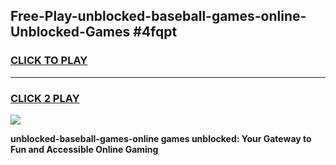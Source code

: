 
## Free-Play-unblocked-baseball-games-online-Unblocked-Games #4fqpt
<h3>
<a href="https://news.freeplayer.one?title=unblocked-baseball-games-online&ref=8M">CLICK TO PLAY</a></h3>
<hr>

<h3>
<a href="https://news.freeplayer.one?title=unblocked-baseball-games-online&ref=8M">CLICK 2 PLAY</a>
  
</h3>

<a href="https://news.freeplayer.one?title=unblocked-baseball-games-online&ref=8M"><img src="https://clearcache.store/games.png"></a>


**unblocked-baseball-games-online games unblocked: Your Gateway to Fun and Accessible Online Gaming**
